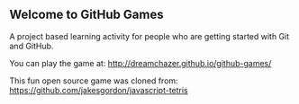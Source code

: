 ## Welcome to GitHub Games

A project based learning activity for people who are getting started with Git and GitHub.

You can play the game at: http://dreamchazer.github.io/github-games/

This fun open source game was cloned from: https://github.com/jakesgordon/javascript-tetris
